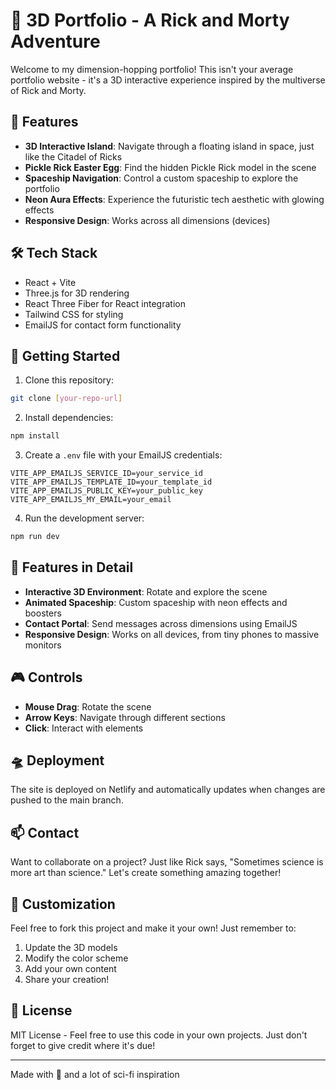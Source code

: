 # 🚀 3D Portfolio - A Rick and Morty Adventure

Welcome to my dimension-hopping portfolio! This isn't your average portfolio website - it's a 3D interactive experience inspired by the multiverse of Rick and Morty.

## 🌌 Features

- **3D Interactive Island**: Navigate through a floating island in space, just like the Citadel of Ricks
- **Pickle Rick Easter Egg**: Find the hidden Pickle Rick model in the scene
- **Spaceship Navigation**: Control a custom spaceship to explore the portfolio
- **Neon Aura Effects**: Experience the futuristic tech aesthetic with glowing effects
- **Responsive Design**: Works across all dimensions (devices)

## 🛠️ Tech Stack

- React + Vite
- Three.js for 3D rendering
- React Three Fiber for React integration
- Tailwind CSS for styling
- EmailJS for contact form functionality

## 🚀 Getting Started

1. Clone this repository:
```bash
git clone [your-repo-url]
```

2. Install dependencies:
```bash
npm install
```

3. Create a `.env` file with your EmailJS credentials:
```
VITE_APP_EMAILJS_SERVICE_ID=your_service_id
VITE_APP_EMAILJS_TEMPLATE_ID=your_template_id
VITE_APP_EMAILJS_PUBLIC_KEY=your_public_key
VITE_APP_EMAILJS_MY_EMAIL=your_email
```

4. Run the development server:
```bash
npm run dev
```

## 🌟 Features in Detail

- **Interactive 3D Environment**: Rotate and explore the scene
- **Animated Spaceship**: Custom spaceship with neon effects and boosters
- **Contact Portal**: Send messages across dimensions using EmailJS
- **Responsive Design**: Works on all devices, from tiny phones to massive monitors

## 🎮 Controls

- **Mouse Drag**: Rotate the scene
- **Arrow Keys**: Navigate through different sections
- **Click**: Interact with elements

## 🛸 Deployment

The site is deployed on Netlify and automatically updates when changes are pushed to the main branch.

## 📫 Contact

Want to collaborate on a project? Just like Rick says, "Sometimes science is more art than science." Let's create something amazing together! <Currently in progress>

## 🎨 Customization

Feel free to fork this project and make it your own! Just remember to:
1. Update the 3D models
2. Modify the color scheme
3. Add your own content
4. Share your creation!

## 📝 License

MIT License - Feel free to use this code in your own projects. Just don't forget to give credit where it's due!

---

Made with 💚 and a lot of sci-fi inspiration